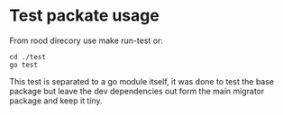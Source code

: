 # Test packate usage

From rood direcory use make run-test or:

```
cd ./test
go test
```

This test is separated to a go module itself, it was done to test the base package but leave the dev dependencies out form the main migrator package and keep it tiny.
